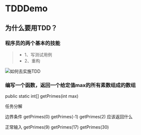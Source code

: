 # TDDDemo 

## 为什么要用TDD？


### 程序员的两个基本的技能
>- 1、写测试用例
>- 2、重构

![如何去实施TDD](http://cdn.petal.fun/image/TDD/%E5%A6%82%E4%BD%95%E5%8E%BB%E5%AE%9E%E6%96%BDTDD.jpg)

### 编写一个函数，返回一个给定值max的所有素数组成的数组

public static int[] getPrimes(int max)

任务分解

边界条件
getPrimes(0) getPrimes(-1) getPrimes(2) 应该返回什么

正常输入
getPrimes(9) getPrimes(17) getPrimes(30)

